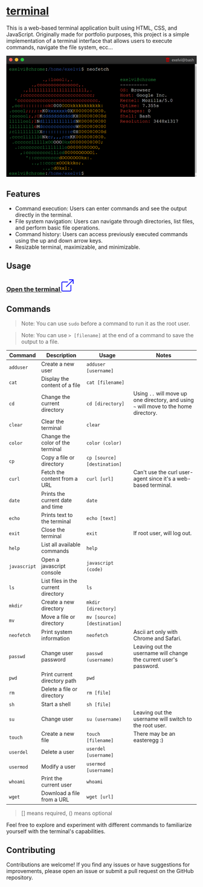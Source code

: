 # [terminal](https://exelvi.github.io/terminal)

This is a web-based terminal application built using HTML, CSS, and JavaScript. 
Originally made for portfolio purposes, this project is a simple implementation of a terminal interface that allows users to execute commands, navigate the file system, ecc...

![Terminal screen](assets/screen.png)

## Features

- Command execution: Users can enter commands and see the output directly in the terminal.
- File system navigation: Users can navigate through directories, list files, and perform basic file operations.
- Command history: Users can access previously executed commands using the up and down arrow keys.
- Resizable terminal, maximizable, and minimizable.

## Usage

### [Open the terminal ![](/assets/box-arrow-up-right.svg)](https://exelvi.github.io/terminal)

## Commands


> Note: You can use `sudo` before a command to run it as the root user.

> Note: You can use `> [filename]` at the end of a command to save the output to a file.


| Command | Description | Usage | Notes |
| ------- | ----------- | ----- | ---- |
| `adduser` | Create a new user | `adduser [username]` | |
| `cat` | Display the content of a file | `cat [filename]` | |
| `cd` | Change the current directory | `cd [directory]` | Using `..` will move up one directory, and using `~` will move to the home directory. |
| `clear` | Clear the terminal | `clear` | |
| `color` | Change the color of the terminal | `color (color)` | |
| `cp` | Copy a file or directory | `cp [source] [destination]` | |
| `curl` | Fetch the content from a URL | `curl [url]` | Can't use the curl user-agent since it's a web-based terminal. |
| `date` | Prints the current date and time | `date` | |
| `echo` | Prints text to the terminal | `echo [text]` | |
| `exit` | Close the terminal | `exit` | If root user, will log out. |
| `help` | List all available commands | `help` | |
| `javascript` | Open a javascript console | `javascript (code)` | 
| `ls` | List files in the current directory | `ls` | |
| `mkdir` | Create a new directory | `mkdir [directory]` | |
| `mv` | Move a file or directory | `mv [source] [destination]` | |
| `neofetch` | Print system information | `neofetch` | Ascii art only with Chrome and Safari. |
| `passwd` | Change user password | `passwd (username)` | Leaving out the username will change the current user's password. |
| `pwd` | Print current directory path | `pwd` | |
| `rm` | Delete a file or directory | `rm [file]` | |
| `sh` | Start a shell | `sh [file]` | |
| `su` | Change user | `su (username)` | Leaving out the username will switch to the root user. |
| `touch` | Create a new file | `touch [filename]` | There may be an easteregg :) |
| `userdel` | Delete a user | `userdel [username]` | |
| `usermod` | Modify a user | `usermod [username]` | |
| `whoami` | Print the current user | `whoami` | |
| `wget` | Download a file from a URL | `wget [url]` | |
> [] means required, () means optional


Feel free to explore and experiment with different commands to familiarize yourself with the terminal's capabilities.

## Contributing

Contributions are welcome! If you find any issues or have suggestions for improvements, please open an issue or submit a pull request on the GitHub repository.

